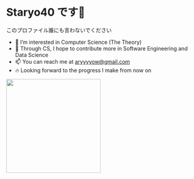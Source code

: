 # Staryo40 です👋
このプロファイル誰にも言わないでください  
- 👀 I’m interested in Computer Science (The Theory)
- 💪 Through CS, I hope to contribute more in Software Engineering and Data Science
- 📫 You can reach me at aryyyyow@gmail.com
- 🔥 Looking forward to the progress I make from now on

<a href="https://github.com/Staryo40/convoychat">
  <img height="250" src="https://github-readme-stats.vercel.app/api/top-langs/?username=Staryo40&layout=compact&langs_count=12&theme=holi" />
</a>



